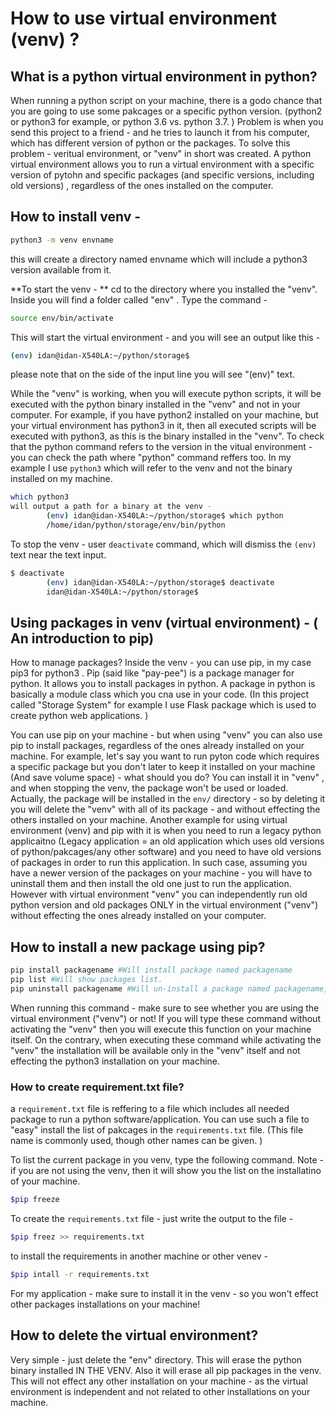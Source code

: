 # How to use virtual environment (venv) ? 

## What is a python virtual environment in python? 
When running a python script on your machine, there is a godo chance that you are going to use some pakcages or a specific python version. (python2 or python3 for example, or python 3.6 vs. python 3.7. ) Problem is when you send this project to a friend - and he tries to launch it from his computer, which has different version of python or the packages. 
To solve this problem - veritual environment, or "venv" in short was created. A python virtual environment allows you to run a virtual environment with a specific version of pytohn and specific packages (and specific versions, including old versions) , regardless of the ones installed on the computer. 


## How to install venv - 
```bash
python3 -m venv envname
```
this will create a directory named envname which will include a python3 version available from it. 


**To start the venv - **
cd to the directory where you installed the "venv". Inside you will find a folder called "env" . 
Type the command - 
```bash
source env/bin/activate 
```

This will start the virtual environment - and you will see an output like this - 
```bash
(env) idan@idan-X540LA:~/python/storage$
```
please note that on the side of the input line you will see "(env)" text. 

While the "venv" is working, when you will execute python scripts, it will be executed with the python binary installed in the "venv" and not in your computer. For example, if you have python2 installed on your machine, but your virtual environment has python3 in it, then all executed scripts will be executed with python3, as this is the binary installed in the "venv". 
To check that the python command refers to the version in the vitual environment - you can check the path where "python" command reffers too. In my example I use ```python3``` which will refer to the venv and not the binary installed on my machine. 
```bash
which python3 
will output a path for a binary at the venv - 
		(env) idan@idan-X540LA:~/python/storage$ which python
		/home/idan/python/storage/env/bin/python
```

To stop the venv - user ```deactivate``` command, which will dismiss the ```(env)``` text near the text input. 
```bash
$ deactivate
		(env) idan@idan-X540LA:~/python/storage$ deactivate
		idan@idan-X540LA:~/python/storage$ 
```



## Using packages in venv (virtual environment) - ( An introduction to pip)
How to manage packages? 
Inside the venv - you can use pip, in my case pip3 for python3 . Pip (said like "pay-pee") is a package manager for python. It allows you to install packages in python. A package in python is basically a module class which you cna use in your code. (In this project called "Storage System" for example I use Flask package which is used to create python web applications. ) 

You can use pip on your machine - but when using "venv" you can also use pip to install packages, regardless of the ones already installed on your machine. For example, let's say you want to run pyton code which requires a specific package but you don't later to keep it installed on your machine (And save volume space) - what should you do? You can install it in "venv" , and when stopping the venv, the package won't be used or loaded. Actually, the package will be installed in the ```env/``` directory - so by deleting it you will delete the "venv" with all of its package - and without effecting the others installed on your machine. 
Another example for using virtual environment (venv) and pip with it is when you need to run a legacy python applicaitno (Legacy application = an old application which uses old versions of python/pakcages/any other software) and you need to have old versions of packages in order to run this application. In such case, assuming you have a newer version of the packages on your machine - you will have to uninstall them and then install the old one just to run the application. However with virtual environment "venv" you can independently run old python version and old packages ONLY in the virtual environment ("venv") without effecting the ones already installed on your computer. 



## How to install a new package using pip? 
```bash
pip install packagename #Will install package named packagename
pip list #Will show packages list. 
pip uninstall packagename #Will un-install a package named packagename, assuming it is already installed. 
```

When running this command - make sure to see whether you are using the virtual environment ("venv") or not! If you will type these command without activating the "venv" then you will execute this function on your machine itself. On the contrary, when executing these command while activating the "venv" the installation will be available only in the "venv" itself and not effecting the python3 installation on your machine. 

### How to create requirement.txt file? 
a ```requirement.txt``` file is reffering to a file which includes all needed package to run a python software/application. You can use such a file to "easy" install the list of pakcages in the ```requirements.txt``` file. (This file name is commonly used, though other names can be given. ) 

To list the current package in you venv, type the following command. Note - if you are not using the venv, then it will show you the list on the installatino of your machine. 
```bash
$pip freeze
```

To create the ```requirements.txt``` file - just write the output to the file - 
```bash
$pip freez >> requirements.txt
```

to install the requirements in another machine or other venev - 
```bash
$pip intall -r requirements.txt
```

For my application - make sure to install it in the venv - so you won't effect other packages installations on your machine! 


## How to delete the virtual environment? 
Very simple - just delete the "env" directory. This will erase the python binary installed IN THE VENV. Also it will erase all pip packages in the venv. This will not effect any other installation on your machine - as the virtual environment is independent and not related to other installations on your machine. 


